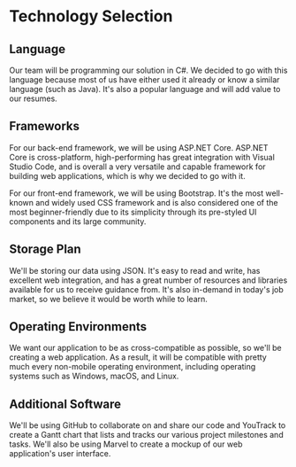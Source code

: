 # Technology Selection

## Language

Our team will be programming our solution in C#. We decided to go with this language because most of us have either used it already or know a similar language (such as Java). It's also a popular language and will add value to our resumes.

## Frameworks

For our back-end framework, we will be using ASP.NET Core. ASP.NET Core is cross-platform, high-performing has great integration with Visual Studio Code, and is overall a very versatile and capable framework for building web applications, which is why we decided to go with it.

For our front-end framework, we will be using Bootstrap. It's the most well-known and widely used CSS framework and is also considered one of the most beginner-friendly due to its simplicity through its pre-styled UI components and its large community.



## Storage Plan

We'll be storing our data using JSON. It's easy to read and write, has excellent web integration, and has a great number of resources and libraries available for us to receive guidance from. It's also in-demand in today's job market, so we believe it would be worth while to learn.



## Operating Environments

We want our application to be as cross-compatible as possible, so we'll be creating a web application. As a result, it will be compatible with pretty much every non-mobile operating environment, including operating systems such as Windows, macOS, and Linux.



## Additional Software

We'll be using GitHub to collaborate on and share our code and YouTrack to create a Gantt chart that lists and tracks our various project milestones and tasks. We'll also be using Marvel to create a mockup of our web application's user interface.

